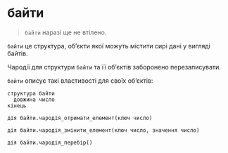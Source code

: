 # байти

> `байти` наразі ще не втілено.

`байти` <keyword>це</keyword> структура, обʼєкти якої можуть містити сирі дані у вигляді байтів.

Чародії для структури `байти` та її обʼєктів заборонено перезаписувати.

`байти` описує такі властивості для своїх обʼєктів:

```мавка
структура байти
  довжина число
кінець
```

```мавка
дія байти.чародія_отримати_елемент(ключ число)
```

```мавка
дія байти.чародія_змінити_елемент(ключ число, значення число)
```

```мавка
дія байти.чародія_перебір()
```